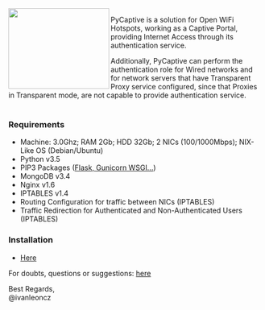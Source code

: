 
<img align="left" width="200" height="160" src="https://raw.githubusercontent.com/ivanlmj/PyCaptive/master/app/static/pycaptive_logo.png">
<p>PyCaptive is a solution for Open WiFi Hotspots, working as a Captive Portal, providing Internet Access through its authentication service.

<p>Additionally, PyCaptive can perform the authentication role for Wired networks and for network servers that have Transparent Proxy service configured, since that Proxies in Transparent mode, are not capable to provide authentication service.
<br><br>

### Requirements
- Machine: 3.0Ghz; RAM 2Gb; HDD 32Gb; 2 NICs (100/1000Mbps); NIX-Like OS (Debian/Ubuntu)
- Python v3.5
- PIP3 Packages ([Flask, Gunicorn WSGI...](https://github.com/ivanlmj/PyCaptive/blob/master/requirements.txt))
- MongoDB v3.4
- Nginx v1.6
- IPTABLES v1.4
- Routing Configuration for traffic between NICs (IPTABLES)
- Traffic Redirection for Authenticated and Non-Authenticated Users (IPTABLES)

### Installation
- [Here](https://github.com/ivanlmj/PyCaptive/blob/master/deploy/README.md)

For doubts, questions or suggestions: [here](https://github.com/ivanlmj/PyCaptive/issues)

Best Regards,<br>@ivanleoncz
